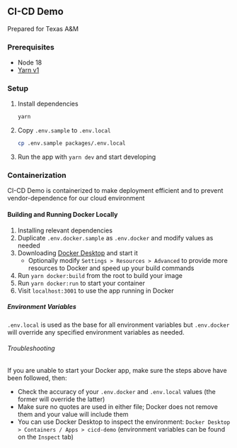 ## CI-CD Demo

Prepared for Texas A&M

### Prerequisites

- Node 18
- [Yarn v1](https://classic.yarnpkg.com/lang/en/)

### Setup

1.  Install dependencies

    ```zsh
    yarn
    ```

2.  Copy `.env.sample` to `.env.local`

    ```zsh
    cp .env.sample packages/.env.local
    ```

3.  Run the app with `yarn dev` and start developing

### Containerization

CI-CD Demo is containerized to make deployment efficient and to prevent vendor-dependence for our cloud environment

#### Building and Running Docker Locally

1. Installing relevant dependencies
1. Duplicate `.env.docker.sample` as `.env.docker` and modify values as needed
1. Downloading [Docker Desktop](https://docs.docker.com/desktop/) and start it
   - Optionally modify `Settings > Resources > Advanced` to provide more resources to Docker and speed up your build commands
1. Run `yarn docker:build` from the root to build your image
1. Run `yarn docker:run` to start your container
1. Visit `localhost:3001` to use the app running in Docker

##### Environment Variables

`.env.local` is used as the base for all environment variables but `.env.docker` will override any specified environment variables as needed.

###### Troubleshooting

If you are unable to start your Docker app, make sure the steps above have been followed, then:

- Check the accuracy of your `.env.docker` and `.env.local` values (the former will override the latter)
- Make sure no quotes are used in either file; Docker does not remove them and your value will include them
- You can use Docker Desktop to inspect the environment: `Docker Desktop > Containers / Apps > cicd-demo` (environment variables can be found on the `Inspect` tab)
